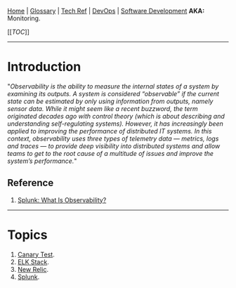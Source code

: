 [Home](/Slalom-LLC/Slalom-Consulting) | [Glossary](/Glossary) | [Tech Ref](/Tech-Ref) | [DevOps](/Tech-Ref/Software-Development/DevOps-\(Development-and-IT-Operations\)) | [Software Development](/Tech-Ref/Software-Development)
**AKA:** Monitoring.

[[_TOC_]]

---
# Introduction
"_Observability is the ability to measure the internal states of a system by examining its outputs. A system is considered “observable” if the current state can be estimated by only using information from outputs, namely sensor data. While it might seem like a recent buzzword, the term originated decades ago with control theory (which is about describing and understanding self-regulating systems). However, it has increasingly been applied to improving the performance of distributed IT systems. In this context, observability uses three types of telemetry data — metrics, logs and traces — to provide deep visibility into distributed systems and allow teams to get to the root cause of a multitude of issues and improve the system’s performance._"

## Reference
1. [Splunk: What Is Observability?](https://www.splunk.com/en_us/data-insider/what-is-observability.html)

---
# Topics
1. [Canary Test](/Tech-Ref/Software-Development/DevOps-\(Development-and-IT-Operations\)/Observability/Canary-Test).
1. [ELK Stack](/Tech-Ref/Software-Development/DevOps-\(Development-and-IT-Operations\)/Observability/ELK-Stack).
1. [New Relic](/Tech-Ref/Software-Development/DevOps-\(Development-and-IT-Operations\)/Observability/New-Relic).
1. [Splunk](/Tech-Ref/Software-Development/DevOps-\(Development-and-IT-Operations\)/Observability/Splunk).
